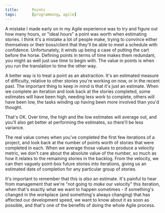 ```yaml
---
title:      Points
tags:       [programming, agile]
---
```


A mistake I made early on in my Agile experience was to try and figure out how many hours, or "ideal hours" a point was worth when estimating stories.  I think it's a mistake a lot of people make, trying to convince either themselves or their boss/client that they'll be able to meet a schedule with confidence.  Unfortunately, it winds up being a case of putting the cart before the horse.  Defining points in terms of time makes them redundant, you might as well just use time to begin with.  The value in points is when you run the translation to time the other way.

A better way is to treat a point as an abstraction.  It's an estimated measure of difficulty, relative to other stories you're working on now, or in the recent past.  The important thing to keep in mind is that it's just an estimate.  When we complete an iteration and look back at the stories completed, some estimates will have been high, needing less work to complete, others will have been low, the tasks winding up having been more involved than you'd thought.

That's OK.  Over time, the high and the low estimates will average out, and you'll also get better at performing the estimates, so there'll be less variance.

The real value comes when you've completed the first few iterations of a project, and look back at the number of points worth of stories that were completed in each.  When we average those values to produce a velocity metric, we don't care about the absolute value of the number, so much as how it relates to the remaining stories in the backlog.  From the velocity, we can then vaguely point-box future stories into iterations, giving us an estimated date of completion for any particular group of stories.

It's important to remember that this is _also_ an estimate.  It's painful to hear from management that we're "not going to _make_ our velocity" this iteration, when that's exactly what we want to happen sometimes - if something's changed in the workplace (and something's always changing) that has affected our development speed, we want to know about it as soon as possible, and that's one of the benefits of doing the whole Agile process.



